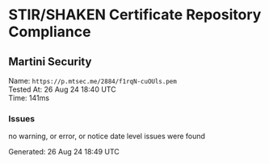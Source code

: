 # STIR/SHAKEN Certificate Repository Compliance

## Martini Security

Name: `https://p.mtsec.me/2884/f1rqN-cuOUls.pem`\
Tested At: 26 Aug 24 18:40 UTC\
Time: 141ms

### Issues

no warning, or error, or notice date level issues were found

Generated: 26 Aug 24 18:49 UTC